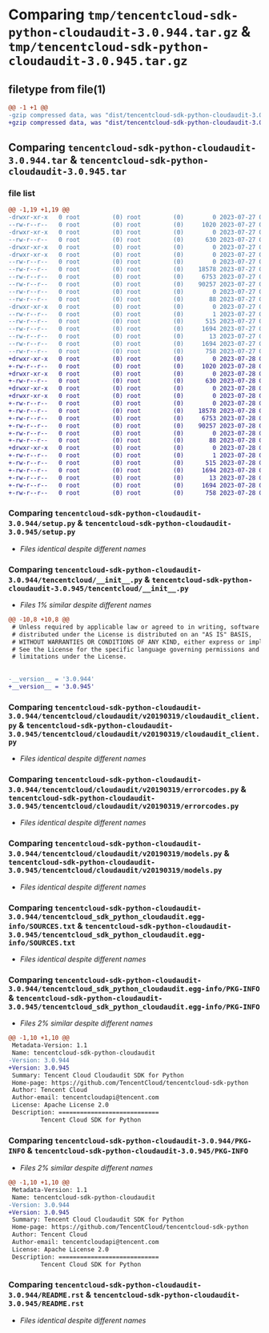 # Comparing `tmp/tencentcloud-sdk-python-cloudaudit-3.0.944.tar.gz` & `tmp/tencentcloud-sdk-python-cloudaudit-3.0.945.tar.gz`

## filetype from file(1)

```diff
@@ -1 +1 @@
-gzip compressed data, was "dist/tencentcloud-sdk-python-cloudaudit-3.0.944.tar", last modified: Thu Jul 27 02:12:12 2023, max compression
+gzip compressed data, was "dist/tencentcloud-sdk-python-cloudaudit-3.0.945.tar", last modified: Fri Jul 28 00:24:34 2023, max compression
```

## Comparing `tencentcloud-sdk-python-cloudaudit-3.0.944.tar` & `tencentcloud-sdk-python-cloudaudit-3.0.945.tar`

### file list

```diff
@@ -1,19 +1,19 @@
-drwxr-xr-x   0 root         (0) root         (0)        0 2023-07-27 02:12:12.000000 tencentcloud-sdk-python-cloudaudit-3.0.944/
--rw-r--r--   0 root         (0) root         (0)     1020 2023-07-27 02:12:12.000000 tencentcloud-sdk-python-cloudaudit-3.0.944/setup.py
-drwxr-xr-x   0 root         (0) root         (0)        0 2023-07-27 02:12:12.000000 tencentcloud-sdk-python-cloudaudit-3.0.944/tencentcloud/
--rw-r--r--   0 root         (0) root         (0)      630 2023-07-27 02:12:12.000000 tencentcloud-sdk-python-cloudaudit-3.0.944/tencentcloud/__init__.py
-drwxr-xr-x   0 root         (0) root         (0)        0 2023-07-27 02:12:12.000000 tencentcloud-sdk-python-cloudaudit-3.0.944/tencentcloud/cloudaudit/
-drwxr-xr-x   0 root         (0) root         (0)        0 2023-07-27 02:12:12.000000 tencentcloud-sdk-python-cloudaudit-3.0.944/tencentcloud/cloudaudit/v20190319/
--rw-r--r--   0 root         (0) root         (0)        0 2023-07-27 02:12:12.000000 tencentcloud-sdk-python-cloudaudit-3.0.944/tencentcloud/cloudaudit/v20190319/__init__.py
--rw-r--r--   0 root         (0) root         (0)    18578 2023-07-27 02:12:12.000000 tencentcloud-sdk-python-cloudaudit-3.0.944/tencentcloud/cloudaudit/v20190319/cloudaudit_client.py
--rw-r--r--   0 root         (0) root         (0)     6753 2023-07-27 02:12:12.000000 tencentcloud-sdk-python-cloudaudit-3.0.944/tencentcloud/cloudaudit/v20190319/errorcodes.py
--rw-r--r--   0 root         (0) root         (0)    90257 2023-07-27 02:12:12.000000 tencentcloud-sdk-python-cloudaudit-3.0.944/tencentcloud/cloudaudit/v20190319/models.py
--rw-r--r--   0 root         (0) root         (0)        0 2023-07-27 02:12:12.000000 tencentcloud-sdk-python-cloudaudit-3.0.944/tencentcloud/cloudaudit/__init__.py
--rw-r--r--   0 root         (0) root         (0)       88 2023-07-27 02:12:12.000000 tencentcloud-sdk-python-cloudaudit-3.0.944/setup.cfg
-drwxr-xr-x   0 root         (0) root         (0)        0 2023-07-27 02:12:12.000000 tencentcloud-sdk-python-cloudaudit-3.0.944/tencentcloud_sdk_python_cloudaudit.egg-info/
--rw-r--r--   0 root         (0) root         (0)        1 2023-07-27 02:12:12.000000 tencentcloud-sdk-python-cloudaudit-3.0.944/tencentcloud_sdk_python_cloudaudit.egg-info/dependency_links.txt
--rw-r--r--   0 root         (0) root         (0)      515 2023-07-27 02:12:12.000000 tencentcloud-sdk-python-cloudaudit-3.0.944/tencentcloud_sdk_python_cloudaudit.egg-info/SOURCES.txt
--rw-r--r--   0 root         (0) root         (0)     1694 2023-07-27 02:12:12.000000 tencentcloud-sdk-python-cloudaudit-3.0.944/tencentcloud_sdk_python_cloudaudit.egg-info/PKG-INFO
--rw-r--r--   0 root         (0) root         (0)       13 2023-07-27 02:12:12.000000 tencentcloud-sdk-python-cloudaudit-3.0.944/tencentcloud_sdk_python_cloudaudit.egg-info/top_level.txt
--rw-r--r--   0 root         (0) root         (0)     1694 2023-07-27 02:12:12.000000 tencentcloud-sdk-python-cloudaudit-3.0.944/PKG-INFO
--rw-r--r--   0 root         (0) root         (0)      758 2023-07-27 02:12:12.000000 tencentcloud-sdk-python-cloudaudit-3.0.944/README.rst
+drwxr-xr-x   0 root         (0) root         (0)        0 2023-07-28 00:24:34.000000 tencentcloud-sdk-python-cloudaudit-3.0.945/
+-rw-r--r--   0 root         (0) root         (0)     1020 2023-07-28 00:24:34.000000 tencentcloud-sdk-python-cloudaudit-3.0.945/setup.py
+drwxr-xr-x   0 root         (0) root         (0)        0 2023-07-28 00:24:34.000000 tencentcloud-sdk-python-cloudaudit-3.0.945/tencentcloud/
+-rw-r--r--   0 root         (0) root         (0)      630 2023-07-28 00:24:34.000000 tencentcloud-sdk-python-cloudaudit-3.0.945/tencentcloud/__init__.py
+drwxr-xr-x   0 root         (0) root         (0)        0 2023-07-28 00:24:34.000000 tencentcloud-sdk-python-cloudaudit-3.0.945/tencentcloud/cloudaudit/
+drwxr-xr-x   0 root         (0) root         (0)        0 2023-07-28 00:24:34.000000 tencentcloud-sdk-python-cloudaudit-3.0.945/tencentcloud/cloudaudit/v20190319/
+-rw-r--r--   0 root         (0) root         (0)        0 2023-07-28 00:24:34.000000 tencentcloud-sdk-python-cloudaudit-3.0.945/tencentcloud/cloudaudit/v20190319/__init__.py
+-rw-r--r--   0 root         (0) root         (0)    18578 2023-07-28 00:24:34.000000 tencentcloud-sdk-python-cloudaudit-3.0.945/tencentcloud/cloudaudit/v20190319/cloudaudit_client.py
+-rw-r--r--   0 root         (0) root         (0)     6753 2023-07-28 00:24:34.000000 tencentcloud-sdk-python-cloudaudit-3.0.945/tencentcloud/cloudaudit/v20190319/errorcodes.py
+-rw-r--r--   0 root         (0) root         (0)    90257 2023-07-28 00:24:34.000000 tencentcloud-sdk-python-cloudaudit-3.0.945/tencentcloud/cloudaudit/v20190319/models.py
+-rw-r--r--   0 root         (0) root         (0)        0 2023-07-28 00:24:34.000000 tencentcloud-sdk-python-cloudaudit-3.0.945/tencentcloud/cloudaudit/__init__.py
+-rw-r--r--   0 root         (0) root         (0)       88 2023-07-28 00:24:34.000000 tencentcloud-sdk-python-cloudaudit-3.0.945/setup.cfg
+drwxr-xr-x   0 root         (0) root         (0)        0 2023-07-28 00:24:34.000000 tencentcloud-sdk-python-cloudaudit-3.0.945/tencentcloud_sdk_python_cloudaudit.egg-info/
+-rw-r--r--   0 root         (0) root         (0)        1 2023-07-28 00:24:34.000000 tencentcloud-sdk-python-cloudaudit-3.0.945/tencentcloud_sdk_python_cloudaudit.egg-info/dependency_links.txt
+-rw-r--r--   0 root         (0) root         (0)      515 2023-07-28 00:24:34.000000 tencentcloud-sdk-python-cloudaudit-3.0.945/tencentcloud_sdk_python_cloudaudit.egg-info/SOURCES.txt
+-rw-r--r--   0 root         (0) root         (0)     1694 2023-07-28 00:24:34.000000 tencentcloud-sdk-python-cloudaudit-3.0.945/tencentcloud_sdk_python_cloudaudit.egg-info/PKG-INFO
+-rw-r--r--   0 root         (0) root         (0)       13 2023-07-28 00:24:34.000000 tencentcloud-sdk-python-cloudaudit-3.0.945/tencentcloud_sdk_python_cloudaudit.egg-info/top_level.txt
+-rw-r--r--   0 root         (0) root         (0)     1694 2023-07-28 00:24:34.000000 tencentcloud-sdk-python-cloudaudit-3.0.945/PKG-INFO
+-rw-r--r--   0 root         (0) root         (0)      758 2023-07-28 00:24:34.000000 tencentcloud-sdk-python-cloudaudit-3.0.945/README.rst
```

### Comparing `tencentcloud-sdk-python-cloudaudit-3.0.944/setup.py` & `tencentcloud-sdk-python-cloudaudit-3.0.945/setup.py`

 * *Files identical despite different names*

### Comparing `tencentcloud-sdk-python-cloudaudit-3.0.944/tencentcloud/__init__.py` & `tencentcloud-sdk-python-cloudaudit-3.0.945/tencentcloud/__init__.py`

 * *Files 1% similar despite different names*

```diff
@@ -10,8 +10,8 @@
 # Unless required by applicable law or agreed to in writing, software
 # distributed under the License is distributed on an "AS IS" BASIS,
 # WITHOUT WARRANTIES OR CONDITIONS OF ANY KIND, either express or implied.
 # See the License for the specific language governing permissions and
 # limitations under the License.
 
 
-__version__ = '3.0.944'
+__version__ = '3.0.945'
```

### Comparing `tencentcloud-sdk-python-cloudaudit-3.0.944/tencentcloud/cloudaudit/v20190319/cloudaudit_client.py` & `tencentcloud-sdk-python-cloudaudit-3.0.945/tencentcloud/cloudaudit/v20190319/cloudaudit_client.py`

 * *Files identical despite different names*

### Comparing `tencentcloud-sdk-python-cloudaudit-3.0.944/tencentcloud/cloudaudit/v20190319/errorcodes.py` & `tencentcloud-sdk-python-cloudaudit-3.0.945/tencentcloud/cloudaudit/v20190319/errorcodes.py`

 * *Files identical despite different names*

### Comparing `tencentcloud-sdk-python-cloudaudit-3.0.944/tencentcloud/cloudaudit/v20190319/models.py` & `tencentcloud-sdk-python-cloudaudit-3.0.945/tencentcloud/cloudaudit/v20190319/models.py`

 * *Files identical despite different names*

### Comparing `tencentcloud-sdk-python-cloudaudit-3.0.944/tencentcloud_sdk_python_cloudaudit.egg-info/SOURCES.txt` & `tencentcloud-sdk-python-cloudaudit-3.0.945/tencentcloud_sdk_python_cloudaudit.egg-info/SOURCES.txt`

 * *Files identical despite different names*

### Comparing `tencentcloud-sdk-python-cloudaudit-3.0.944/tencentcloud_sdk_python_cloudaudit.egg-info/PKG-INFO` & `tencentcloud-sdk-python-cloudaudit-3.0.945/tencentcloud_sdk_python_cloudaudit.egg-info/PKG-INFO`

 * *Files 2% similar despite different names*

```diff
@@ -1,10 +1,10 @@
 Metadata-Version: 1.1
 Name: tencentcloud-sdk-python-cloudaudit
-Version: 3.0.944
+Version: 3.0.945
 Summary: Tencent Cloud Cloudaudit SDK for Python
 Home-page: https://github.com/TencentCloud/tencentcloud-sdk-python
 Author: Tencent Cloud
 Author-email: tencentcloudapi@tencent.com
 License: Apache License 2.0
 Description: ============================
         Tencent Cloud SDK for Python
```

### Comparing `tencentcloud-sdk-python-cloudaudit-3.0.944/PKG-INFO` & `tencentcloud-sdk-python-cloudaudit-3.0.945/PKG-INFO`

 * *Files 2% similar despite different names*

```diff
@@ -1,10 +1,10 @@
 Metadata-Version: 1.1
 Name: tencentcloud-sdk-python-cloudaudit
-Version: 3.0.944
+Version: 3.0.945
 Summary: Tencent Cloud Cloudaudit SDK for Python
 Home-page: https://github.com/TencentCloud/tencentcloud-sdk-python
 Author: Tencent Cloud
 Author-email: tencentcloudapi@tencent.com
 License: Apache License 2.0
 Description: ============================
         Tencent Cloud SDK for Python
```

### Comparing `tencentcloud-sdk-python-cloudaudit-3.0.944/README.rst` & `tencentcloud-sdk-python-cloudaudit-3.0.945/README.rst`

 * *Files identical despite different names*

